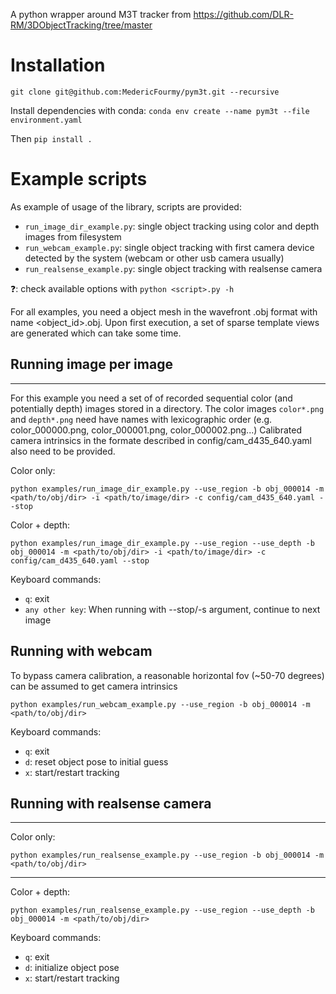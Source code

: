 A python wrapper around M3T tracker from https://github.com/DLR-RM/3DObjectTracking/tree/master

# Installation

`git clone git@github.com:MedericFourmy/pym3t.git --recursive`

Install dependencies with conda:
`conda env create --name pym3t --file environment.yaml`

Then
`pip install .`

# Example scripts
As example of usage of the library, scripts are provided:
* `run_image_dir_example.py`: single object tracking using color and depth images from filesystem
* `run_webcam_example.py`: single object tracking with first camera device detected by the system (webcam or other usb camera usually)
* `run_realsense_example.py`: single object tracking with realsense camera

:question:: check available options with `python <script>.py -h`

For all examples, you need a object mesh in the wavefront .obj format with name <object_id>.obj. Upon first execution, a set of sparse template views are generated which can take some time.

## Running image per image
----
For this example you need a set of of recorded sequential color (and potentially depth) images stored in a directory.
The color images `color*.png` and `depth*.png` need have names with lexicographic order (e.g. color_000000.png, color_000001.png, color_000002.png...)
Calibrated camera intrinsics in the formate described in config/cam_d435_640.yaml also need to be provided.

Color only:
```
python examples/run_image_dir_example.py --use_region -b obj_000014 -m <path/to/obj/dir> -i <path/to/image/dir> -c config/cam_d435_640.yaml --stop
```

Color + depth:
```
python examples/run_image_dir_example.py --use_region --use_depth -b obj_000014 -m <path/to/obj/dir> -i <path/to/image/dir> -c config/cam_d435_640.yaml --stop
```

Keyboard commands:
- `q`: exit
- `any other key`: When running with --stop/-s argument, continue to next image

## Running with webcam
To bypass camera calibration, a reasonable horizontal fov (~50-70 degrees) can be assumed to get camera intrinsics
```
python examples/run_webcam_example.py --use_region -b obj_000014 -m <path/to/obj/dir>
```

Keyboard commands:
- `q`: exit
- `d`: reset object pose to initial guess
- `x`: start/restart tracking

## Running with realsense camera
----
Color only:
```
python examples/run_realsense_example.py --use_region -b obj_000014 -m <path/to/obj/dir>
```

----
Color + depth:
```
python examples/run_realsense_example.py --use_region --use_depth -b obj_000014 -m <path/to/obj/dir>
```

Keyboard commands:
- `q`: exit
- `d`: initialize object pose
- `x`: start/restart tracking
